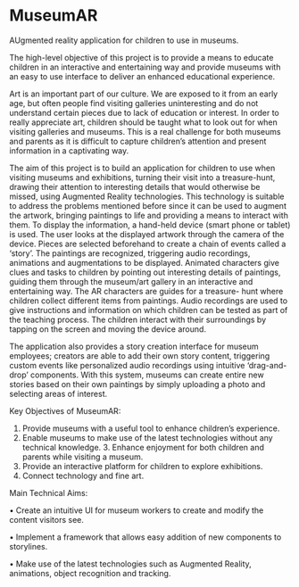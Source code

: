 # MuseumAR
AUgmented reality application for children to use in museums.

The high-level objective of this project is to provide a means to educate children in an interactive and entertaining way and provide museums with an easy to use interface to deliver an enhanced educational experience.

Art is an important part of our culture. We are exposed to it from an early age, but often people find visiting galleries uninteresting and do not understand certain pieces due to lack of education or interest. In order to really appreciate art, children should be taught what to look out for when visiting galleries and museums. This is a real challenge for both museums and parents as it is difficult to capture children’s attention and present information in a captivating way.

The aim of this project is to build an application for children to use when visiting museums and exhibitions, turning their visit into a treasure-hunt, drawing their attention to interesting details that would otherwise be missed, using Augmented Reality technologies. This technology is suitable to address the problems mentioned before since it can be used to augment the artwork, bringing paintings to life and providing a means to interact with them. To display the information, a hand-held device (smart phone or tablet) is used. The user looks at the displayed artwork through the camera of the device. Pieces are selected beforehand to create a chain of events called a ‘story’. The paintings are recognized, triggering audio recordings, animations and augmentations to be displayed. Animated characters give clues and tasks to children by pointing out interesting details of paintings, guiding them through the museum/art gallery in an interactive and entertaining way. The AR characters are guides for a treasure- hunt where children collect different items from paintings. Audio recordings are used to give instructions and information on which children can be tested as part of the teaching process. The children interact with their surroundings by tapping on the screen and moving the device around.

The application also provides a story creation interface for museum employees; creators are able to add their own story content, triggering custom events like personalized audio recordings using intuitive ‘drag-and-drop’ components. With this system, museums can create entire new stories based on their own paintings by simply uploading a photo and selecting areas of interest.

Key Objectives of MuseumAR:

1. Provide museums with a useful tool to enhance children’s experience.
2. Enable museums to make use of the latest technologies without any technical knowledge. 3. Enhance enjoyment for both children and parents while visiting a museum.
4. Provide an interactive platform for children to explore exhibitions.
5. Connect technology and fine art.

Main Technical Aims:

• Create an intuitive UI for museum workers to create and modify the content visitors see.

• Implement a framework that allows easy addition of new components to storylines.

• Make use of the latest technologies such as Augmented Reality, animations, object recognition and tracking.

